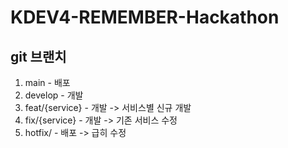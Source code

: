 # KDEV4-REMEMBER-Hackathon


## git 브랜치
1. main - 배포 
2. develop - 개발
3. feat/{service} - 개발 -> 서비스별 신규 개발
4. fix/{service} - 개발 -> 기존 서비스 수정
5. hotfix/ - 배포 -> 급히 수정
